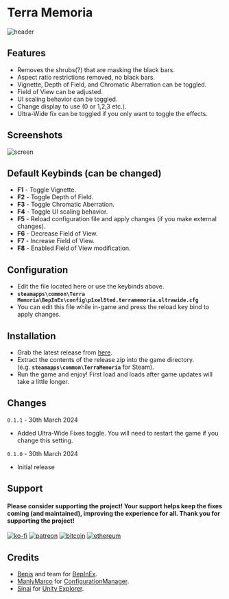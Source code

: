 ﻿# Terra Memoria
 
![header](https://github.com/p1xel8ted/UltrawideFixes/assets/10510767/d5abee8a-ce68-4eb3-bbc6-aa56bd351213)

## Features
- Removes the shrubs(?) that are masking the black bars.
- Aspect ratio restrictions removed, no black bars.
- Vignette, Depth of Field, and Chromatic Aberration can be toggled.
- Field of View can be adjusted.
- UI scaling behavior can be toggled.
- Change display to use (0 or 1,2,3 etc.).
- Ultra-Wide fix can be toggled if you only want to toggle the effects.

## Screenshots

![screen](https://github.com/p1xel8ted/UltrawideFixes/assets/10510767/81404e23-4565-4d87-8279-92dd0ea4b27a)

## Default Keybinds (can be changed)
- **F1** - Toggle Vignette.
- **F2** - Toggle Depth of Field.
- **F3** - Toggle Chromatic Aberration.
- **F4** - Toggle UI scaling behavior.
- **F5** - Reload configuration file and apply changes (if you make external changes).
- **F6** - Decrease Field of View.
- **F7** - Increase Field of View.
- **F8** - Enabled Field of View modification.

## Configuration

- Edit the file located here or use the keybinds above.
- **`steamapps\common\Terra Memoria\BepInEx\config\p1xel8ted.terramemoria.ultrawide.cfg`**
- You can edit this file while in-game and press the reload key bind to apply changes.

## Installation
- Grab the latest release from [here](https://github.com/p1xel8ted/UltrawideFixes/releases/tag/TerraMemoria).
- Extract the contents of the release zip into the game directory. <br />(e.g. **`steamapps\common\TerraMemoria`** for Steam).
- Run the game and enjoy! First load and loads after game updates will take a little longer.

## Changes

`0.1.1` - 30th March 2024
- Added Ultra-Wide Fixes toggle. You will need to restart the game if you change this setting.

`0.1.0` - 30th March 2024
- Initial release

## Support
#### Please consider supporting the project! Your support helps keep the fixes coming (and maintained), improving the experience for all. Thank you for supporting the project!

[![ko-fi](https://github.com/p1xel8ted/UltrawideFixes/assets/10510767/bf2d4fb0-2249-4193-92df-5de01bf40cbf)](https://ko-fi.com/F2F2DI3WA) [![patreon](https://github.com/p1xel8ted/UltrawideFixes/assets/10510767/d66993ee-153f-483f-aec8-6cde5f84d497)](https://www.patreon.com/p1xel8ted) [![bitcoin](https://github.com/p1xel8ted/UltrawideFixes/assets/10510767/e7c3afc3-43f6-42af-9acc-5a2d7f4a8d50)](https://github.com/p1xel8ted/UltrawideFixes/blob/main/donations/README.md) [![ethereum](https://github.com/p1xel8ted/UltrawideFixes/assets/10510767/00a10334-602e-4d5d-b186-96e716f02dc8)](https://github.com/p1xel8ted/UltrawideFixes/blob/main/donations/README.md)

## Credits
- [Bepis](https://github.com/bbepis) and team for [BepInEx](https://github.com/BepInEx/BepInEx).
- [ManlyMarco](https://github.com/ManlyMarco) for [ConfigurationManager](https://github.com/BepInEx/BepInEx.ConfigurationManager).
- [Sinai](https://github.com/sinai-dev) for [Unity Explorer](https://github.com/sinai-dev/UnityExplorer).
